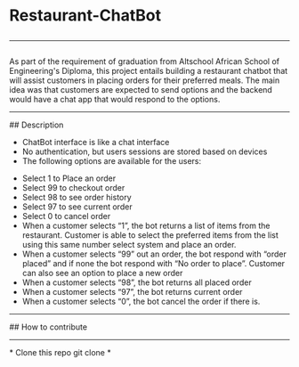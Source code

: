 # Restaurant-ChatBot <hr>

As part of the requirement of graduation from Altschool African School of Engineering's Diploma, this project entails building a restaurant chatbot that will assist customers in placing orders for their preferred meals. The main idea was that customers are expected to send options and the backend would have a chat app that would respond to the options.
<br>
<hr>
## Description

* ChatBot interface is like a chat interface
* No authentication, but users sessions are stored based on devices
* The following options are available for the users:
 - Select 1 to Place an order
 - Select 99 to checkout order
 - Select 98 to see order history
 - Select 97 to see current order
 - Select 0 to cancel order
 - When a customer selects “1”, the bot returns a list of items from the restaurant. Customer is able to select the preferred items from the list using this same number select system and place an order.
 - When a customer selects “99” out an order, the bot respond with “order placed” and if none the bot respond with “No order to place”. Customer can also see an option to place a new order
 - When a customer selects “98”, the bot returns all placed order
 - When a customer selects “97”, the bot returns current order
 - When a customer selects “0”, the bot cancel the order if there is.
<hr>
## How to contribute
<hr>
* Clone this repo
git clone 
* 

